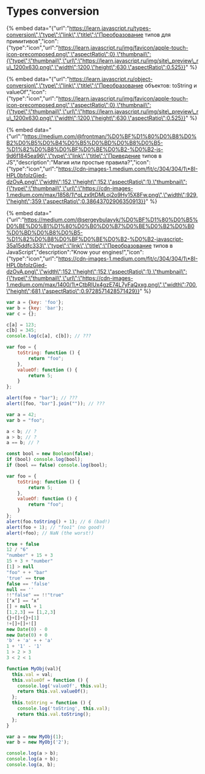 # Types conversion

{% embed data="{\"url\":\"https://learn.javascript.ru/types-conversion\",\"type\":\"link\",\"title\":\"Преобразование типов для примитивов\",\"icon\":{\"type\":\"icon\",\"url\":\"https://learn.javascript.ru/img/favicon/apple-touch-icon-precomposed.png\",\"aspectRatio\":0},\"thumbnail\":{\"type\":\"thumbnail\",\"url\":\"https://learn.javascript.ru/img/site\_preview\_ru\_1200x630.png\",\"width\":1200,\"height\":630,\"aspectRatio\":0.525}}" %}

{% embed data="{\"url\":\"https://learn.javascript.ru/object-conversion\",\"type\":\"link\",\"title\":\"Преобразование объектов: toString и valueOf\",\"icon\":{\"type\":\"icon\",\"url\":\"https://learn.javascript.ru/img/favicon/apple-touch-icon-precomposed.png\",\"aspectRatio\":0},\"thumbnail\":{\"type\":\"thumbnail\",\"url\":\"https://learn.javascript.ru/img/site\_preview\_ru\_1200x630.png\",\"width\":1200,\"height\":630,\"aspectRatio\":0.525}}" %}

{% embed data="{\"url\":\"https://medium.com/@frontman/%D0%BF%D1%80%D0%B8%D0%B2%D0%B5%D0%B4%D0%B5%D0%BD%D0%B8%D0%B5-%D1%82%D0%B8%D0%BF%D0%BE%D0%B2-%D0%B2-js-9d6f1845ea96\",\"type\":\"link\",\"title\":\"Приведение типов в JS\",\"description\":\"Магия или простые правила?\",\"icon\":{\"type\":\"icon\",\"url\":\"https://cdn-images-1.medium.com/fit/c/304/304/1\*8I-HPL0bfoIzGied-dzOvA.png\",\"width\":152,\"height\":152,\"aspectRatio\":1},\"thumbnail\":{\"type\":\"thumbnail\",\"url\":\"https://cdn-images-1.medium.com/max/1858/1\*qLzx9tDMLoj2o9Hy15X8Fw.png\",\"width\":929,\"height\":359,\"aspectRatio\":0.38643702906350913}}" %}

{% embed data="{\"url\":\"https://medium.com/@sergeybulavyk/%D0%BF%D1%80%D0%B5%D0%BE%D0%B1%D1%80%D0%B0%D0%B7%D0%BE%D0%B2%D0%B0%D0%BD%D0%B8%D0%B5-%D1%82%D0%B8%D0%BF%D0%BE%D0%B2-%D0%B2-javascript-35a15ddfc333\",\"type\":\"link\",\"title\":\"Преобразование типов в JavaScript\",\"description\":\"Know your engines!\",\"icon\":{\"type\":\"icon\",\"url\":\"https://cdn-images-1.medium.com/fit/c/304/304/1\*8I-HPL0bfoIzGied-dzOvA.png\",\"width\":152,\"height\":152,\"aspectRatio\":1},\"thumbnail\":{\"type\":\"thumbnail\",\"url\":\"https://cdn-images-1.medium.com/max/1400/1\*CtbRlUx4gzE74L7yFaQxxg.png\",\"width\":700,\"height\":681,\"aspectRatio\":0.9728571428571429}}" %}

```javascript
var a = {key: 'foo'};
var b = {key: 'bar'};
var c = {};

c[a] = 123; 
c[b] = 345; 
console.log(c[a], c[b]); // ???
```

```javascript
var foo = {
	toString: function () {
		return "foo";
	},
	valueOf: function () {
		return 5;
	}
};

alert(foo + "bar"); // ???
alert([foo, "bar"].join("")); // ???
```

```javascript
var a = 42;
var b = "foo";

a < b; // ?
a > b; // ?
a == b; // ?
```

```javascript
const bool = new Boolean(false);
if (bool) console.log(bool);
if (bool == false) console.log(bool);
```

```javascript
var foo = {
	toString: function () {
		return 5;
	},
	valueOf: function () {
		return "foo";
	}
};
alert(foo.toString() + 1); // 6 (bad!)
alert(foo + 1); // "foo1" (no good!)
alert(+foo); // NaN (the worst!)
```

```javascript
true + false
12 / "6"
"number" + 15 + 3
15 + 3 + "number"
[1] > null
"foo" + + "bar"
'true' == true
false == 'false'
null == ''
!!"false" == !!"true"
[‘x’] == ‘x’
[] + null + 1
[1,2,3] == [1,2,3]
{}+[]+{}+[1]
!+[]+[]+![]
new Date(0) - 0
new Date(0) + 0
'b' + 'a' + + 'a'
1 + '1' - '1'
1 > 2 > 3
3 < 2 < 1
```

```javascript
function MyObj(val){
  this.val = val;
  this.valueOf = function () {
    console.log('valueOf', this.val);
    return this.val.valueOf();
  };
  this.toString = function () {
    console.log('toString', this.val);
    return this.val.toString();
  };
}

var a = new MyObj(1);
var b = new MyObj('2');

console.log(a > b);
console.log(a + b);
console.log(a, b);
```



